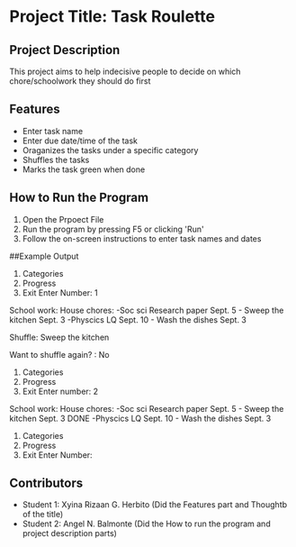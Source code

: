 # Project Title: Task Roulette

## Project Description
  This project aims to help indecisive people to decide on which chore/schoolwork they should do first
## Features
  - Enter task name
  - Enter due date/time of the task
  - Oraganizes the tasks under a specific category
  - Shuffles the tasks
  - Marks the task green when done

## How to Run the Program
1. Open the Prpoect File
2. Run the program by pressing F5 or clicking 'Run' 
3. Follow the on-screen instructions to enter task names and dates

##Example Output
1. Categories
2. Progress
3. Exit
Enter Number: 1

School work:                    House chores:
-Soc sci Research paper Sept. 5         - Sweep the kitchen    Sept. 3
-Physcics LQ            Sept. 10        - Wash the dishes      Sept. 3

Shuffle: Sweep the kitchen

Want to shuffle again? : No



1. Categories
2. Progress
3. Exit
Enter number: 2

School work:                                House chores:
-Soc sci Research paper Sept. 5             - Sweep the kitchen    Sept. 3   DONE
-Physcics LQ            Sept. 10            - Wash the dishes      Sept. 3



1. Categories
2. Progress
3. Exit
Enter Number: 


## Contributors
- Student 1: Xyina Rizaan G. Herbito (Did the Features part and Thoughtb of the title)
- Student 2: Angel N. Balmonte (Did the How to run the program and project description parts)

